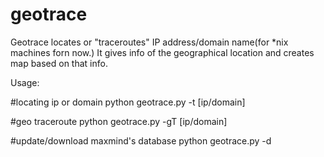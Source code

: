 # geotrace
Geotrace locates or "traceroutes" IP address/domain name(for *nix machines forn now.)
It gives info of the geographical location and creates map based on that info.


Usage:

#locating ip or domain
python geotrace.py -t [ip/domain]

#geo traceroute
python geotrace.py -gT [ip/domain]

#update/download maxmind's database
python geotrace.py -d
